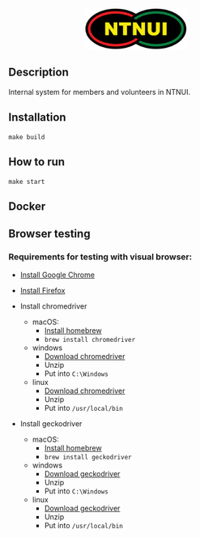 <p align="center">
<img style="max-width: 200px" src="ntnui/static/img/ntnui.svg" />
</p>

## Description

Internal system for members and volunteers in NTNUI.

## Installation

```
make build
```

## How to run

```
make start
```

## Docker

## Browser testing

### Requirements for testing with visual browser:

* [Install Google Chrome](https://www.google.com/chrome/browser/desktop/index.html)
* [Install Firefox](https://www.mozilla.org/nb-NO/firefox/new/)
* Install chromedriver

  * macOS:
    * [Install homebrew](https://brew.sh/index_no.html)
    * `brew install chromedriver`
  * windows
    * [Download chromedriver](https://sites.google.com/a/chromium.org/chromedriver/)
    * Unzip
    * Put into `C:\Windows`
  * linux
    * [Download chromedriver](https://sites.google.com/a/chromium.org/chromedriver/)
    * Unzip
    * Put into `/usr/local/bin`

* Install geckodriver
  * macOS:
    * [Install homebrew](https://brew.sh/index_no.html)
    * `brew install geckodriver`
  * windows
    * [Download geckodriver](https://github.com/mozilla/geckodriver/releases)
    * Unzip
    * Put into `C:\Windows`
  * linux
    * [Download geckodriver](https://github.com/mozilla/geckodriver/releases)
    * Unzip
    * Put into `/usr/local/bin`

```

```
